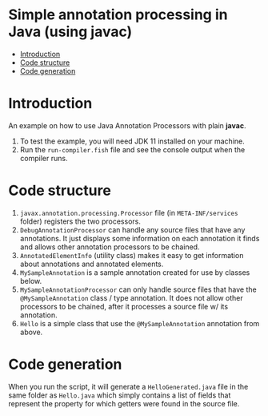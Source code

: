 # Simple annotation processing in Java (using javac)

<!-- START doctoc generated TOC please keep comment here to allow auto update -->
<!-- DON'T EDIT THIS SECTION, INSTEAD RE-RUN doctoc TO UPDATE -->


- [Introduction](#introduction)
- [Code structure](#code-structure)
- [Code generation](#code-generation)

<!-- END doctoc generated TOC please keep comment here to allow auto update -->

# Introduction

An example on how to use Java Annotation Processors with plain **javac**.

1. To test the example, you will need JDK 11 installed on your machine.
2. Run the `run-compiler.fish` file and see the console output when the compiler runs.

# Code structure

1. `javax.annotation.processing.Processor` file (in `META-INF/services` folder) registers the two processors.
2. `DebugAnnotationProcessor` can handle any source files that have any annotations. It just displays some information
   on each annotation it finds and allows other annotation processors to be chained.
3. `AnnotatedElementInfo` (utility class) makes it easy to get information about annotations and annotated elements.
4. `MySampleAnnotation` is a sample annotation created for use by classes below.
5. `MySampleAnnotationProcessor` can only handle source files that have the `@MySampleAnnotation` class / type
   annotation. It does not allow other processors to be chained, after it processes a source file w/ its annotation.
6. `Hello` is a simple class that use the `@MySampleAnnotation` annotation from above.

# Code generation

When you run the script, it will generate a `HelloGenerated.java` file in the same folder as `Hello.java` which simply
contains a list of fields that represent the property for which getters were found in the source file.
